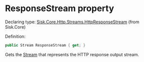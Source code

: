 <!--

Copyrights 2023 Sisk Framework - CypherPotato
Published under MIT license

!!! DO NOT EDIT THIS FILE !!!
This file was generated by a tool in the Sisk package. To edit the information in this documentation,
edit the XML documentation present in the Sisk source code.

-->


# ResponseStream property

Declaring type: [Sisk.Core.Http.Streams.HttpResponseStream](/read?q=/contents/spec/Sisk.Core.Http.Streams.HttpResponseStream.md) (from Sisk.Core)


Definition:

```cs
public Stream ResponseStream { get; }
```

Gets the <a href="https://learn.microsoft.com/en-us/dotnet/api/System.IO.Stream">Stream</a> that represents the HTTP response output stream.

